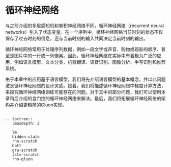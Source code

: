 # 循环神经网络

与之前介绍的多层感知机和卷积神经网络不同，循环神经网络（recurrent neural networks）引入了状态变量。在一个序列中，循环神经网络当前时刻的状态不仅保存了过去时刻的信息，还与当前时刻的输入共同决定当前时刻的输出。

循环神经网络常用于处理序列数据，例如一段文字或声音、购物或观影的顺序、甚至是图片中的一行或一列像素。因此，循环神经网络在实际中有着极为广泛的应用，例如语言模型、文本分类、机器翻译、语音识别、图像分析、手写识别和推荐系统。

由于本章中的应用基于语言模型，我们将先介绍语言模型的基本概念，并以此问题激发循环神经网络的设计灵感。接着，我们将描述循环神经网络中梯度计算方法，来探究循环神经网络训练可能存在的问题。对于其中的部分问题，我们可以使用本章稍后介绍的含门控的循环神经网络来解决。最后，我们将拓展循环神经网络的架构并介绍更精简的Gluon实现。

```eval_rst

.. toctree::
   :maxdepth: 2

   lm
   hidden-state
   rnn-scratch
   bptt
   gru-scratch
   lstm-scratch
   rnn-gluon
```
